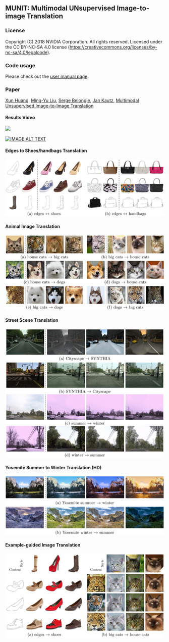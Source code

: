 ## MUNIT: Multimodal UNsupervised Image-to-image Translation

### License

Copyright (C) 2018 NVIDIA Corporation.  All rights reserved.
Licensed under the CC BY-NC-SA 4.0 license (https://creativecommons.org/licenses/by-nc-sa/4.0/legalcode). 

### Code usage

Please check out the [user manual page](USAGE.md).

### Paper

[Xun Huang](http://www.cs.cornell.edu/~xhuang/), [Ming-Yu Liu](http://mingyuliu.net/), [Serge Belongie](https://vision.cornell.edu/se3/people/serge-belongie/), [Jan Kautz](http://jankautz.com/), [Multimodal Unsupervised Image-to-Image Translation]()

#### Results Video
[![](./docs/two-minute-paper.png)](https://youtu.be/ab64TWzWn40)

[![IMAGE ALT TEXT](http://img.youtube.com/vi/ab64TWzWn40/1.jpg)](http://www.youtube.com/watch?v=ab64TWzWn40&feature=youtu.be "Multimodal UNsupervised Image-to-image Translation Networks")

#### Edges to Shoes/handbags Translation

![](./results/edges2shoes_handbags.jpg)

#### Animal Image Translation

![](./results/animal.jpg)

#### Street Scene Translation

![](./results/street.jpg)

#### Yosemite Summer to Winter Translation (HD)

![](./results/summer2winter_yosemite.jpg)

#### Example-guided Image Translation

![](./results/example_guided.jpg)




